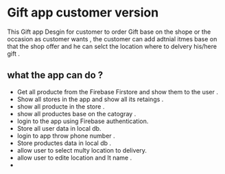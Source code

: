 # Gift app customer version

This Gift app Desgin for customer to order Gift base on the shope or the occasion as customer wants ,
the customer can add adtnial itmes  base on that the shop offer and he can selct the location where to delvery his/here gift .

## what the app can do ?
- Get all producte from the Firebase Firstore and show them to the user .
- Show all stores in the app and show all its retaings .
- show all producte in the store .
- show all productes base on the catogray .
- login to the app using Firebase authentication.
- Store all user data in local db.
- login to app throw phone number .
- Store productes data in local db .
- allow user to select multy location to delivery.
- allow user to edite location and It name .
- 



